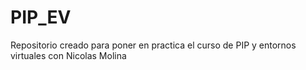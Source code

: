 # PIP_EV
Repositorio creado para poner en practica el curso de PIP y entornos virtuales con Nicolas Molina

